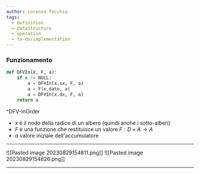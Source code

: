 ```yaml
---
author: Lorenzo Tecchia
tags:
  - definition
  - dataStructure
  - operation
  - to-do/implementation
---
```


### Funzionamento

```python
def DFVIn(X, F, a):
	if x != NULL:
		a = DFVIn(x.sx, F, a)
		a = F(x.dato, a)
		a = DFVIn(x.dx, F, a)
	return a
```
^DFV-InOrder

- $x$ è il nodo della radice di un albero (quindi anche i sotto-alberi)
- $F$ è una funzione che restituisce un valore $F: D \times A \rightarrow A$
- $a$ valore iniziale dell'accumulatore
---
![[Pasted image 20230829154811.png]]
![[Pasted image 20230829154826.png]]

---
